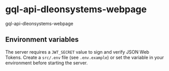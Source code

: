 # gql-api-dleonsystems-webpage
gql-api-dleonsystems-webpage

## Environment variables

The server requires a `JWT_SECRET` value to sign and verify JSON Web Tokens.
Create a `src/.env` file (see `.env.example`) or set the variable in your
environment before starting the server.
